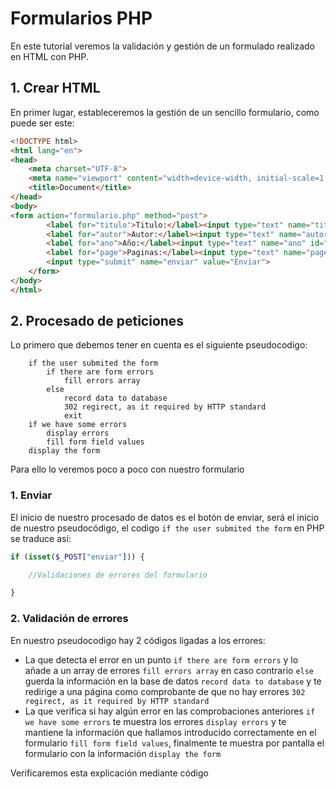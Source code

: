# Formularios PHP

En este tutorial veremos la validación y gestión de un formulado realizado en HTML con PHP.

## 1. Crear HTML

En primer lugar, estableceremos la gestión de un sencillo formulario, como puede ser este:

```html
<!DOCTYPE html>
<html lang="en">
<head>
    <meta charset="UTF-8">
    <meta name="viewport" content="width=device-width, initial-scale=1.0">
    <title>Document</title>
</head>
<body>
<form action="formulario.php" method="post">
        <label for="titulo">Titulo:</label><input type="text" name="titulo" id="titulo" value="<?= $titulo?>"><br>
        <label for="autor">Autor:</label><input type="text" name="autor" id="autor" value="<?=$autor?>"><br>
        <label for="ano">Año:</label><input type="text" name="ano" id="ano" value="<?=$ano?>"><br>
        <label for="page">Paginas:</label><input type="text" name="page" id="page" value="<?=$page?>"><br>
        <input type="submit" name="enviar" value="Enviar">
    </form>
</body>
</html>
```
## 2. Procesado de peticiones

Lo primero que debemos tener en cuenta es el siguiente pseudocodigo:

```
    if the user submited the form
        if there are form errors
            fill errors array
        else
            record data to database
            302 regirect, as it required by HTTP standard
            exit
    if we have some errors
        display errors
        fill form field values
    display the form
```

Para ello lo veremos poco a poco con nuestro formulario

### 1. Enviar

El inicio de nuestro procesado de datos es el botón de enviar, será el inicio de nuestro pseudocódigo, el codigo
```if the user submited the form``` en PHP se traduce así:

```php
if (isset($_POST["enviar"])) {

    //Validaciones de errores del formulario

}
```

### 2. Validación de errores

En nuestro pseudocodigo hay 2 códigos ligadas a los errores:

- La que detecta el error en un punto ```if there are form errors``` y lo añade a un array de errores
  ```fill errors array``` en caso contrario ```else``` guerda la información en la base de datos ```record data to database``` y te redirige a una página como comprobante de que no hay errores ```302 regirect, as it required by HTTP standard```
- La que verifica si hay algún error en las comprobaciones anteriores ```if we have some errors``` te muestra los errores
  ```display errors``` y te mantiene la información que hallamos introducido correctamente en el formulario ```fill form field values```, finalmente te muestra por pantalla el formulario con la información ```display the form```

Verificaremos esta explicación mediante código



